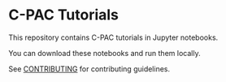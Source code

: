 # C-PAC Tutorials

This repository contains C-PAC tutorials in Jupyter notebooks.

You can download these notebooks and run them locally.

See [CONTRIBUTING](./CONTRIBUTING.md) for contributing guidelines.

